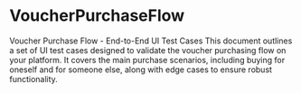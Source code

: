 # VoucherPurchaseFlow
Voucher Purchase Flow - End-to-End UI Test Cases
This document outlines a set of UI test cases designed to validate the voucher purchasing flow on your platform. It covers the main purchase scenarios, including buying for oneself and for someone else, along with edge cases to ensure robust functionality.
